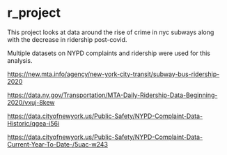 # r_project
 
This project looks at data around the rise of crime in nyc subways along with the decrease in ridership post-covid.

Multiple datasets on NYPD complaints and ridership were used for this analysis.

https://new.mta.info/agency/new-york-city-transit/subway-bus-ridership-2020

https://data.ny.gov/Transportation/MTA-Daily-Ridership-Data-Beginning-2020/vxuj-8kew

https://data.cityofnewyork.us/Public-Safety/NYPD-Complaint-Data-Historic/qgea-i56i

https://data.cityofnewyork.us/Public-Safety/NYPD-Complaint-Data-Current-Year-To-Date-/5uac-w243
